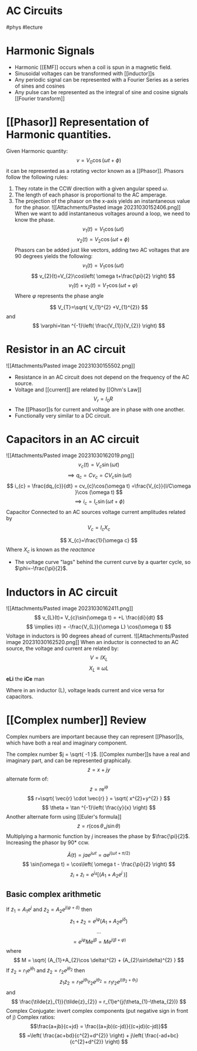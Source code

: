 # AC Circuits
#phys #lecture 
# Harmonic Signals
- Harmonic [[EMF]] occurs when a coil is spun in a magnetic field. 
- Sinusoidal voltages can be transformed with [[inductor]]s
- Any periodic signal can be represented with a Fourier Series as a series of sines and cosines
- Any pulse can be represented as the integral of sine and cosine signals [[Fourier transform]]
# [[Phasor]] Representation of Harmonic quantities.
Given Harmonic quantity:
$$
v=V_{0} \cos(\omega t+\phi)
$$
it can be represented as a rotating vector known as a [[Phasor]]. Phasors follow the following rules: 
1. They rotate in the CCW direction with a given angular speed $\omega$. 
2. The length of each phasor is proportional to the AC amperage. 
3. The projection of the phasor on the x-axis yields an instantaneous value for the phasor.
![[Attachments/Pasted image 20231030152406.png]]
When we want to add instantaneous voltages around a loop, we need to know the phase. 
$$
v_{1}(t) = V_{1}\cos(\omega t)
$$
$$
v_{2}(t)=V_{2}\cos(\omega t+\phi)
$$
Phasors can be added just like vectors, adding two AC voltages that are 90 degrees yields the following: 
$$
v_{1}(t)=V_{1}\cos(\omega t)
$$
$$
v_{2}(t)=V_{2}\cos\left( \omega t+\frac{\pi}{2} \right)
$$
$$
v_{1}(t) + v_{2}(t) = V_{T}\cos(\omega t + \varphi)
$$
Where $\varphi$ represents the phase angle

$$
V_{T}=\sqrt{ V_{1}^{2} +V_{1}^{2}}
$$
and
$$
\varphi=\tan ^{-1}\left( \frac{V_{1}}{V_{2}} \right)
$$
# Resistor in an AC circuit
![[Attachments/Pasted image 20231030155502.png]]
- Resistance in an AC circuit does not depend on the frequency of the AC source.
- Voltage and [[current]] are related by [[Ohm's Law]]$$
V_{r}=I_{0}R
$$
- The [[Phasor]]s for current and voltage are in phase with one another. 
- Functionally very similar to a DC circuit.

# Capacitors in an AC circuit
![[Attachments/Pasted image 20231030162019.png]]
$$
v_{c}(t) = V_{c}\sin(\omega t)
$$
$$
\implies q_{c} = Cv_{c}= CV_{c}\sin(\omega t)
$$
$$
i_{c} = \frac{dq_{c}}{dt} = cv_{c}\cos(\omega t) =\frac{V_{c}}{I/C\omega }\cos (\omega t)
$$
$$
\implies i_{c}= I_{c}\sin(\omega t+\phi)
$$
Capacitor Connected to an AC sources voltage current amplitudes related by
$$
V_{c} = I_{c}X_{c}
$$

$$
X_{c}=\frac{1}{\omega c}
$$
Where $X_{c}$ is known as the *reactance*
- The voltage curve "lags" behind the current curve by a quarter cycle, so $\phi=-\frac{\pi}{2}$. 
# Inductors in AC circuit
![[Attachments/Pasted image 20231030162411.png]]
$$
v_{L}(t)= V_{c}\sin(\omega t) = +L \frac{di}{dt}
$$
$$
\implies i(t) = -\frac{V_{L}}{\omega L} \cos(\omega t)
$$
Voltage in inductors is 90 degrees ahead of current. 
![[Attachments/Pasted image 20231030162520.png]]
When an inductor is connected to an AC source, the voltage and current are related by: 
$$
V=IX_{L}
$$
$$
X_{L} \equiv \omega L
$$
**eLi** the **iCe** man

Where in an inductor (L), voltage leads current and vice versa for capacitors. 
# [[Complex number]] Review

Complex numbers are important because they can represent [[Phasor]]s, which have both a real and imaginary component. 

The complex number $j = \sqrt{ -1 }$. [[Complex number]]s have a real and imaginary part, and can be represented graphically. 
$$
\tilde{z} = x + jy
$$
alternate form of: 
$$
\tilde{z} = \mathrm{re}^{i\theta}
$$
$$
r=\sqrt{ \vec{r} \cdot \vec{r} } = \sqrt{ x^{2}+y^{2} }
$$
$$
\theta = \tan ^{-1}\left( \frac{y}{x} \right)
$$
Another alternate form using [[Euler's formula]]
$$
\tilde{z}=r(\cos \theta_+j\sin \theta)
$$
Multiplying a harmonic function by $j$ increases the phase by $\frac{\pi}{2}$.
Increasing the phasor by 90* ccw.

$$
\tilde{A}(t) = jae^{j\omega t} =  ae^{j(\omega t + \pi/2)}
$$
$$
\sin(\omega t) = \cos\left( \omega t - \frac{\pi}{2} \right)
$$
$$
\tilde{z}_{i}  + \tilde{z}_{l} = e^{j_{4}}[(A_{1}+A_{2}e^{j\
})]
$$
## Basic complex arithmetic
If $\tilde{z}_{1} =A_{1}e^{j}$ and $\tilde{z}_{2}=A_{2}e^{j(\varphi+\delta)}$ then
$$
\tilde{z}_{1} + \tilde{z}_{2} = e^{j\varphi} (A_{1}+A_{2}e^{j\delta})
$$
$$
\dots
$$
$$
=e^{j\varphi}Me^{j\beta} = Me^{j(\beta+\varphi)}
$$
where
$$
M = \sqrt{ (A_{1}+A_{2}\cos \delta)^{2} + (A_{2}\sin\delta)^{2} }
$$
If $\tilde{z}_{2} = r_{1}e^{j\theta_{1}}$ and $\tilde{z}_{2} = r_{2}e^{j\theta_{2}}$
then
$$
\tilde{z}_{1}\tilde{z}_{2} =  r_{1}e^{j\theta_{1}}r_{2}e^{j\theta_{2}} = r_{1}r_{2}e^{j(\theta_{2}+\theta_{1})}
$$
and
$$
\frac{\tilde{z}_{1}}{\tilde{z}_{2}} = r_{1}e^{j(\theta_{1}-\theta_{2})}
$$
Complex Conjugate: invert complex components (put negative sign in front of j)
Complex ratios: $$\frac{a+jb}{c+jd} = \frac{(a+jb)(c-jd)}{(c+jd)(c-jd)}$$
$$
=\left( \frac{ac+bd}{c^{2}+d^{2}} \right) + j\left( \frac{-ad+bc}{c^{2}+d^{2}} \right)
$$


